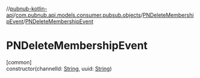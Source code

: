 //[pubnub-kotlin-api](../../../index.md)/[com.pubnub.api.models.consumer.pubsub.objects](../index.md)/[PNDeleteMembershipEvent](index.md)/[PNDeleteMembershipEvent](-p-n-delete-membership-event.md)

# PNDeleteMembershipEvent

[common]\
constructor(channelId: [String](https://kotlinlang.org/api/latest/jvm/stdlib/kotlin/-string/index.html), uuid: [String](https://kotlinlang.org/api/latest/jvm/stdlib/kotlin/-string/index.html))
